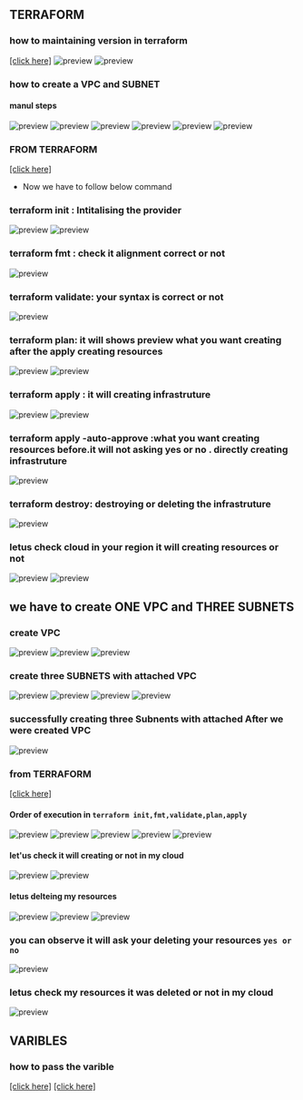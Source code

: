 TERRAFORM
-----------

### how to maintaining version in terraform
[[click here]](required_version/version.tf)
![preview](images/terraform1.png)
![preview](images/terraform2.png)

### how to create a VPC and SUBNET
#### manul steps
![preview](images/terraform15.png)
![preview](images/terraform16.png)
![preview](images/terraform17.png)
![preview](images/terraform18.png)
![preview](images/terraform19.png)
![preview](images/terraform20.png)

### FROM TERRAFORM
[[click here]](vpc)
* Now we have to follow below command
### terraform init : Intitalising the provider
![preview](images/terraform3.png)
![preview](images/terraform4.png)
### terraform fmt : check it alignment correct or not
![preview](images/terraform5.png)
### terraform validate: your syntax is correct or not
![preview](images/terraform6.png)
### terraform plan: it will shows preview what you want creating after the apply creating resources
![preview](images/terraform7.png)
![preview](images/terraform8.png)
### terraform apply : it will creating infrastruture
![preview](images/terraform9.png)
![preview](images/terraform10.png)
### terraform apply -auto-approve :what you want creating resources before.it will not asking yes or no . directly creating infrastruture
![preview](images/terraform11.png)
### terraform destroy: destroying or deleting the infrastruture
![preview](images/terraform14.png)
### letus check cloud in your region it will creating resources or not
![preview](images/terraform12.png)
![preview](images/terraform13.png)

## we have to create ONE VPC and THREE SUBNETS

### create VPC
![preview](images/terraform21.png)
![preview](images/terraform22.png)
![preview](images/terraform23.png)
### create three SUBNETS with attached VPC
![preview](images/terraform24.png)
![preview](images/terraform25.png)
![preview](images/terraform26.png)
![preview](images/terraform27.png)
### successfully creating three Subnents with attached  After we were created VPC
![preview](images/terraform28.png)
### from TERRAFORM
[[click here]](subnets/multiple_subnets/)
#### Order of execution in `terraform init,fmt,validate,plan,apply`

![preview](images/terraform29.png)
![preview](images/terraform30.png)
![preview](images/terraform31.png)
![preview](images/terraform32.png)
![preview](images/terraform33.png)

#### let'us check it will creating or not in my cloud

![preview](images/terraform34.png)
![preview](images/terraform35.png)

 ####  letus delteing my resources
  ![preview](images/terraform36.png)
  ![preview](images/terraform37.png)
  ![preview](images/terraform38.png)

### you can observe it will ask your deleting your resources `yes or no`
  ![preview](images/terraform39.png)
### letus check my resources it was deleted or not in my cloud

  ![preview](images/terraform40.png)


## VARIBLES

### how to pass the varible
[[click here]](subnets/multiple_subnets_1)
[[click here]](subnets/multiple_subnets_variables/)






